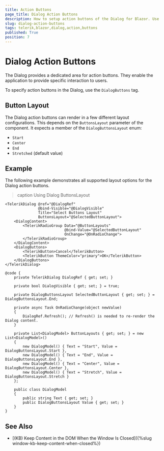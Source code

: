 ```yaml
---
title: Action Buttons
page_title: Dialog Action Buttons
description: How to setup action buttons of the Dialog for Blazor. Use different button layouts.
slug: dialog-action-buttons
tags: telerik,blazor,dialog,action,buttons
published: True
position: 7
---
```


# Dialog Action Buttons

The Dialog provides a dedicated area for action buttons. They enable the application to provide specific interaction to users.

To specify action buttons in the Dialog, use the `DialogButtons` tag.

## Button Layout

The Dialog action buttons can render in a few different layout configurations. This depends on the `ButtonsLayout` parameter of the component. It expects a member of the `DialogButtonsLayout` enum:

* `Start`
* `Center`
* `End`
* `Stretched` (default value)

## Example

The following example demonstrates all supported layout options for the Dialog action buttons.

>caption Using Dialog ButtonsLayout

````CSHTML
<TelerikDialog @ref="@DialogRef"
               @bind-Visible="@DialogVisible"
               Title="Select Buttons Layout"
               ButtonsLayout="@SelectedButtonLayout">
    <DialogContent>
        <TelerikRadioGroup Data="@ButtonLayouts"
                           @bind-Value="@SelectedButtonLayout"
                           OnChange="@OnRadioChange">
        </TelerikRadioGroup>
    </DialogContent>
    <DialogButtons>
        <TelerikButton>Cancel</TelerikButton>
        <TelerikButton ThemeColor="primary">OK</TelerikButton>
    </DialogButtons>
</TelerikDialog>

@code {
    private TelerikDialog DialogRef { get; set; }

    private bool DialogVisible { get; set; } = true;

    private DialogButtonsLayout SelectedButtonLayout { get; set; } = DialogButtonsLayout.End;

    private async Task OnRadioChange(object newValue)
    {
        DialogRef.Refresh(); // Refresh() is needed to re-render the Dialog content.
    }

    private List<DialogModel> ButtonLayouts { get; set; } = new List<DialogModel>()
    {
        new DialogModel() { Text = "Start", Value = DialogButtonsLayout.Start },
        new DialogModel() { Text = "End", Value = DialogButtonsLayout.End },
        new DialogModel() { Text = "Center", Value = DialogButtonsLayout.Center },
        new DialogModel() { Text = "Stretch", Value = DialogButtonsLayout.Stretch }
    };

    public class DialogModel
    {
        public string Text { get; set; }
        public DialogButtonsLayout Value { get; set; }
    }
}
````

## See Also

* [(KB) Keep Content in the DOM When the Window Is Closed]({%slug window-kb-keep-content-when-closed%})
